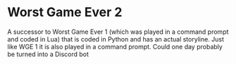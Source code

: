 # Worst Game Ever 2
A successor to Worst Game Ever 1 (which was played in a command prompt and coded in Lua) that is coded in Python and has an actual storyline.
Just like WGE 1 it is also played in a command prompt.
Could one day probably be turned into a Discord bot
